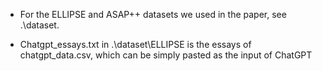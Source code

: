 
* For the ELLIPSE and ASAP++ datasets we used in the paper, see .\dataset.

* Chatgpt_essays.txt in .\dataset\ELLIPSE is the essays of chatgpt_data.csv, which can be simply pasted as the input of ChatGPT

